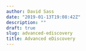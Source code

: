 ```yaml
---
author: David Sass
date: "2019-01-13T19:08:42Z"
description: ""
draft: true
slug: advanced-ediscovery
title: Advanced eDiscovery
---
```





